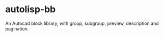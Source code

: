 # autolisp-bb

An Autocad block library, with group, subgroup, preview, description and pagination.
